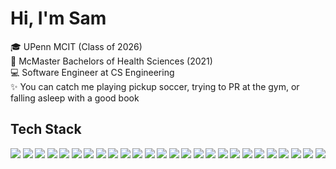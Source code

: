 # Hi, I'm Sam

<!--
Here are some ideas to get you started:

- 🔭 I’m currently working on ...
- 🌱 I’m currently learning ...
- 👯 I’m looking to collaborate on ...
- 🤔 I’m looking for help with ...
- 💬 Ask me about ...
- 📫 How to reach me: ...
- 😄 Pronouns: ...
- ⚡ Fun fact: ...
-->

🎓 UPenn MCIT (Class of 2026)  
🧬 McMaster Bachelors of Health Sciences (2021)  
💻 Software Engineer at CS Engineering  
✨ You can catch me playing pickup soccer, trying to PR at the gym, or falling asleep with a good book


## Tech Stack
<div style="display: flex; flex-wrap: wrap; justify-content: space-between;">
  <img src="https://img.shields.io/badge/-JavaScript-f7df1e?style=flat&logo=javascript&logoColor=black">
  <img src="https://img.shields.io/badge/TypeScript-007ACC?style=flate&logo=typescript&logoColor=white">
  <img src="https://img.shields.io/badge/-Java-f89820?style=flat&logo=java&logoColor=white">
  <img src="https://img.shields.io/badge/-Python-3776ab?style=flat&logo=python&logoColor=white">
  <img src="https://img.shields.io/badge/-C-00599c?style=flat&logo=c&logoColor=white"> 
  <img src="https://img.shields.io/badge/-React-000000?style=flat&logo=react&logoColor=00c8ff"> 
  <img src="https://img.shields.io/badge/React_Router-CA4245?style=flat&logo=react-router&logoColor=white"> 
  <img src="https://img.shields.io/badge/Redux-593D88?style=flat&logo=redux&logoColor=white"> 
  <img src="http://img.shields.io/badge/-Node-430098?style=flat&logo=Node.js&logoColor=white"> 
  <img src="https://img.shields.io/badge/-Express-787878?style=flat&logo=express&logoColor=ffffff"> 
  <img src="https://img.shields.io/badge/jQuery-0769AD?style=flat&logo=jquery&logoColor=white"> 
  <img src="https://img.shields.io/badge/-GraphQL-E10098?style=flat&logo=graphql&logoColor=white">
  <img src="https://img.shields.io/badge/Postman-FF6C37?style=flat&logo=postman&logoColor=white"> 
  <img src="https://img.shields.io/badge/-HTML-e34f26?style=flat&logo=html5&logoColor=white"> 
  <img src="https://img.shields.io/badge/-CSS-9400D3?style=flat&logo=css3&logoColor=white"> 
  <img src="https://img.shields.io/badge/Sass-CC6699?style=flat&logo=sass&logoColor=white"> 
  <img src="https://img.shields.io/badge/Tailwind_CSS-38B2AC?style=flat&logo=tailwind-css&logoColor=white"> 
  <img src="https://img.shields.io/badge/-SQL-4DB33D?style=flat&logo=sql&logoColor=white"> 
  <img src="https://img.shields.io/badge/PostgreSQL-316192?style=flat&logo=postgresql&logoColor=white"> 
  <img src="https://img.shields.io/badge/-MySQL-F29111?style=flat&logo=mysql&logoColor=FFFFFF"> 
  <img src="https://img.shields.io/badge/-MongoDB-4DB33D?style=flat&logo=mongodb&logoColor=FFFFFF"> 
  <img src="https://img.shields.io/badge/-cypress-%23E5E5E5?style=flat&logo=cypress&logoColor=058a5e"> 
  <img src="https://img.shields.io/badge/Jest-323330?style=flat&logo=Jest&logoColor=white">
  <img src="https://img.shields.io/badge/testing%20library-323330?style=flat&logo=testing-library&logoColor=red">
  <img src="https://img.shields.io/badge/Amazon_AWS-FF9900?style=flat&logo=amazonaws&logoColor=white"> 
  <img src="http://img.shields.io/badge/-Git-F05032?style=flat&logo=git&logoColor=FFFFFF"> 
</div>


